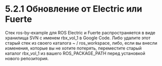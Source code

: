 # 5.2.1 Обновление от Electric или Fuerte

Стек ros-by-example для ROS Electric и Fuerte распространяется в виде хранилища SVN с именем rbx\_vol\_1 в Google Code. Либо удалите этот старый стек из своего каталога ~ / ros\_workspace, либо, если вы внесли изменения, которые вы не хотите потерять, переместите старый каталог rbx\_vol\_1 из вашего ROS\_PACKAGE\_PATH перед установкой нового репозитория. 

